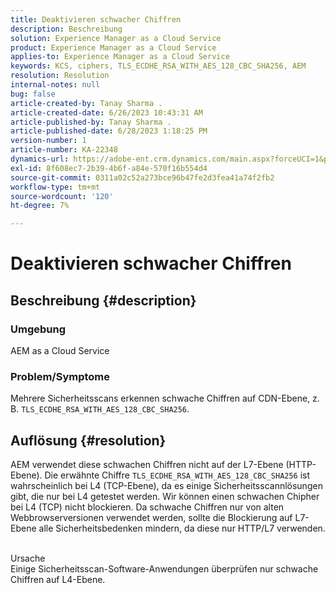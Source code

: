 ```yaml
---
title: Deaktivieren schwacher Chiffren
description: Beschreibung
solution: Experience Manager as a Cloud Service
product: Experience Manager as a Cloud Service
applies-to: Experience Manager as a Cloud Service
keywords: KCS, ciphers, TLS_ECDHE_RSA_WITH_AES_128_CBC_SHA256, AEM
resolution: Resolution
internal-notes: null
bug: false
article-created-by: Tanay Sharma .
article-created-date: 6/26/2023 10:43:31 AM
article-published-by: Tanay Sharma .
article-published-date: 6/28/2023 1:18:25 PM
version-number: 1
article-number: KA-22348
dynamics-url: https://adobe-ent.crm.dynamics.com/main.aspx?forceUCI=1&pagetype=entityrecord&etn=knowledgearticle&id=5e242c46-0e14-ee11-8f6e-6045bd006295
exl-id: 8f608ec7-2b39-4b6f-a84e-570f16b554d4
source-git-commit: 0311a02c52a273bce96b47fe2d3fea41a74f2fb2
workflow-type: tm+mt
source-wordcount: '120'
ht-degree: 7%

---
```


# Deaktivieren schwacher Chiffren

## Beschreibung {#description}


### Umgebung

AEM as a Cloud Service

### Problem/Symptome

Mehrere Sicherheitsscans erkennen schwache Chiffren auf CDN-Ebene, z. B. `TLS_ECDHE_RSA_WITH_AES_128_CBC_SHA256`.


## Auflösung {#resolution}


AEM verwendet diese schwachen Chiffren nicht auf der L7-Ebene (HTTP-Ebene). Die erwähnte Chiffre `TLS_ECDHE_RSA_WITH_AES_128_CBC_SHA256` ist wahrscheinlich bei L4 (TCP-Ebene), da es einige Sicherheitsscannlösungen gibt, die nur bei L4 getestet werden. Wir können einen schwachen Chipher bei L4 (TCP) nicht blockieren. Da schwache Chiffren nur von alten Webbrowserversionen verwendet werden, sollte die Blockierung auf L7-Ebene alle Sicherheitsbedenken mindern, da diese nur HTTP/L7 verwenden.


<br>Ursache<br>
Einige Sicherheitsscan-Software-Anwendungen überprüfen nur schwache Chiffren auf L4-Ebene.
